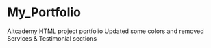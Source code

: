 # My_Portfolio
Altcademy HTML project portfolio
Updated some colors and removed Services & Testimonial sections

